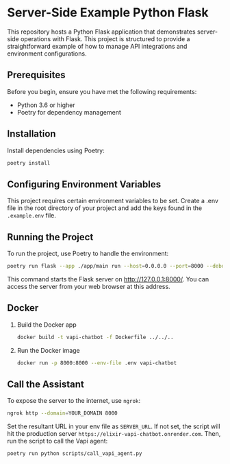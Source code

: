 # Server-Side Example Python Flask

This repository hosts a Python Flask application that demonstrates server-side operations with Flask. This project is structured to provide a straightforward example of how to manage API integrations and environment configurations.

## Prerequisites

Before you begin, ensure you have met the following requirements:

- Python 3.6 or higher
- Poetry for dependency management

## Installation

Install dependencies using Poetry:

```bash
poetry install
```

## Configuring Environment Variables

This project requires certain environment variables to be set. Create a .env file in the root directory of your project and add the keys found in the `.example.env` file.

## Running the Project

To run the project, use Poetry to handle the environment:

```bash
poetry run flask --app ./app/main run --host=0.0.0.0 --port=8000 --debug
```

This command starts the Flask server on http://127.0.0.1:8000/. You can access the server from your web browser at this address.

## Docker

1. Build the Docker app

   ```bash
   docker build -t vapi-chatbot -f Dockerfile ../../..
   ```

2. Run the Docker image

   ```bash
   docker run -p 8000:8000 --env-file .env vapi-chatbot
   ```

## Call the Assistant

To expose the server to the internet, use `ngrok`:

```bash
ngrok http --domain=YOUR_DOMAIN 8000
```

Set the resultant URL in your env file as `SERVER_URL`. If not set, the script will hit the production server `https://elixir-vapi-chatbot.onrender.com`. Then, run the script to call the Vapi agent:

```bash
poetry run python scripts/call_vapi_agent.py
```
